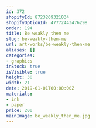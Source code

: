 ```yaml
---
id: 372
shopifyId: 8723269321034
shopifyOptionId: 47772443476298
order: 194
title: Be weakly then me
slug: be-weakly-then-me
url: art-works/be-weakly-then-me
aliases: []
categories:
- graphics
inStock: true
isVisible: true
height: 30
width: 21
date: 2019-01-01T00:00:00Z
materials:
- ink
- paper
price: 200
mainImage: be_weakly_then_me.jpg
---
```

